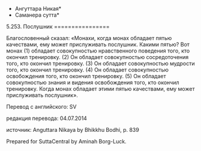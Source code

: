 * Ангуттара Никая*
* Саманера сутта*

5\.253\. Послушник
\=\=\=\=\=\=\=\=\=\=\=\=\=\=\=\=

Благословенный сказал: «Монахи, когда монах обладает пятью качествами, ему может прислуживать послушник\. Какими пятью? Вот монах \(1\) обладает совокупностью нравственного поведения того, кто окончил тренировку\. \(2\) Он обладает совокупностью сосредоточения того, кто окончил тренировку\. \(3\) Он обладает совокупностью мудрости того, кто окончил тренировку\. \(4\) Он обладает совокупностью освобождения того, кто окончил тренировку\. \(5\) Он обладает совокупностью знания и видения освобождения того, кто окончил тренировку\. Когда монах обладает этими пятью качествами, ему может прислуживать послушник»\.

Перевод с английского: SV

редакция перевода: 04\.07\.2014

источник: Anguttara Nikaya by Bhikkhu Bodhi, p\. 839

Prepared for SuttaCentral by Aminah Borg\-Luck\.